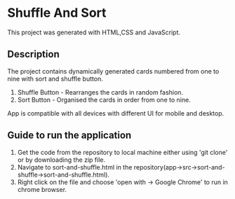 # Shuffle And Sort

This project was generated with HTML,CSS and JavaScript.


## Description
The project contains dynamically generated cards numbered from one to nine with sort and shuffle button.

1. Shuffle Button - Rearranges the cards in random fashion.
2. Sort Button - Organised the cards in order from one to nine.
	
App is compatible with all devices with different UI for mobile and desktop.


## Guide to run the application

1. Get the code from the repository to local machine either using 'git clone' or by downloading the zip file.
2. Navigate to sort-and-shuffle.html in the repository(app->src->sort-and-shuffle->sort-and-shuffle.html).
3. Right click on the file and choose 'open with -> Google Chrome' to run in chrome browser.


